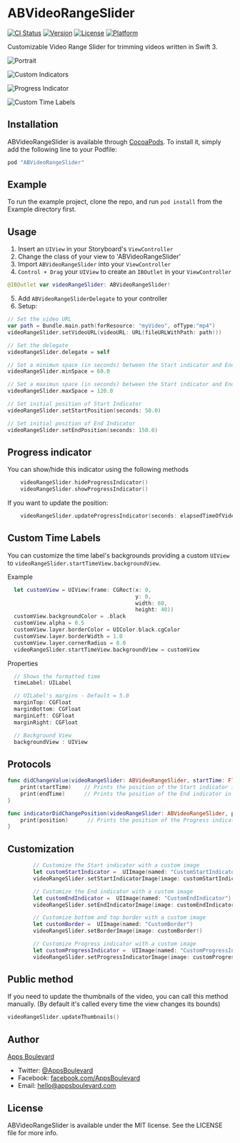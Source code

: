 # ABVideoRangeSlider

[![CI Status](http://img.shields.io/travis/Oscar%20J.%20Irun/ABVideoRangeSlider.svg?style=flat)](https://travis-ci.org/Oscar%20J.%20Irun/ABVideoRangeSlider)
[![Version](https://img.shields.io/cocoapods/v/ABVideoRangeSlider.svg?style=flat)](http://cocoapods.org/pods/ABVideoRangeSlider)
[![License](https://img.shields.io/cocoapods/l/ABVideoRangeSlider.svg?style=flat)](http://cocoapods.org/pods/ABVideoRangeSlider)
[![Platform](https://img.shields.io/cocoapods/p/ABVideoRangeSlider.svg?style=flat)](http://cocoapods.org/pods/ABVideoRangeSlider)

Customizable Video Range Slider for trimming videos written in Swift 3.

![Portrait](https://raw.githubusercontent.com/AppsBoulevard/ABVideoRangeSlider/master/Screenshots/Portrait.png "Portrait")

![Custom Indicators](https://raw.githubusercontent.com/AppsBoulevard/ABVideoRangeSlider/master/Screenshots/CustomIndicators.png "Custom Indicators")

![Progress Indicator](https://raw.githubusercontent.com/AppsBoulevard/ABVideoRangeSlider/master/Screenshots/ProgressIndicator.png "Progress Indicator")

![Custom Time Labels](https://raw.githubusercontent.com/AppsBoulevard/ABVideoRangeSlider/master/Screenshots/CustomTimeLabels.png "Custom Time Labels")

## Installation

ABVideoRangeSlider is available through [CocoaPods](http://cocoapods.org). To install
it, simply add the following line to your Podfile:

```ruby
pod "ABVideoRangeSlider"
```

## Example

To run the example project, clone the repo, and run `pod install` from the Example directory first.

## Usage
1. Insert an `UIView` in your Storyboard's `ViewController`
2. Change the class of your view to 'ABVideoRangeSlider'
3. Import `ABVideoRangeSlider` into your `ViewController`
4. `Control + Drag` your `UIView`  to create an `IBOutlet` in your `ViewController`
```Swift
@IBOutlet var videoRangeSlider: ABVideoRangeSlider!
```
5. Add `ABVideoRangeSliderDelegate` to your controller
6. Setup:
``` Swift
// Set the video URL
var path = Bundle.main.path(forResource: "myVideo", ofType:"mp4")
videoRangeSlider.setVideoURL(videoURL: URL(fileURLWithPath: path!))

// Set the delegate
videoRangeSlider.delegate = self

// Set a minimun space (in seconds) between the Start indicator and End indicator
videoRangeSlider.minSpace = 60.0

// Set a maximun space (in seconds) between the Start indicator and End indicator - Default is 0 (no max limit)
videoRangeSlider.maxSpace = 120.0
```

``` Swift
// Set initial position of Start Indicator
videoRangeSlider.setStartPosition(seconds: 50.0)

// Set initial position of End Indicator
videoRangeSlider.setEndPosition(seconds: 150.0)
```

## Progress indicator

You can show/hide this indicator using the following methods

```Swift
    videoRangeSlider.hideProgressIndicator()
    videoRangeSlider.showProgressIndicator()
```
If you want to update the position:

```Swift
    videoRangeSlider.updateProgressIndicator(seconds: elapsedTimeOfVideo)
```

## Custom Time Labels

You can customize the time label's backgrounds providing a custom `UIView` to `videoRangeSlider.startTimeView.backgroundView`.

Example
```Swift
  let customView = UIView(frame: CGRect(x: 0,
                                        y: 0,
                                        width: 60,
                                        height: 40))
  customView.backgroundColor = .black
  customView.alpha = 0.5
  customView.layer.borderColor = UIColor.black.cgColor
  customView.layer.borderWidth = 1.0
  customView.layer.cornerRadius = 8.0
  videoRangeSlider.startTimeView.backgroundView = customView

```

Properties
```Swift
  // Shows the formatted time
  timeLabel: UILabel

  // UILabel's margins - Default = 5.0
  marginTop: CGFloat     
  marginBottom: CGFloat   
  marginLeft: CGFloat      
  marginRight: CGFloat   

  // Background View
  backgroundView : UIView

```

## Protocols

```Swift
func didChangeValue(videoRangeSlider: ABVideoRangeSlider, startTime: Float64, endTime: Float64) {
    print(startTime)    // Prints the position of the Start indicator in seconds
    print(endTime)      // Prints the position of the End indicator in seconds
}
```

```Swift
func indicatorDidChangePosition(videoRangeSlider: ABVideoRangeSlider, position: Float64) {
    print(position)      // Prints the position of the Progress indicator in seconds
}
```

## Customization

```Swift
        // Customize the Start indicator with a custom image
        let customStartIndicator =  UIImage(named: "CustomStartIndicator")
        videoRangeSlider.setStartIndicatorImage(image: customStartIndicator!)

        // Customize the End indicator with a custom image
        let customEndIndicator =  UIImage(named: "CustomEndIndicator")
        videoRangeSlider.setEndIndicatorImage(image: customEndIndicator!)

        // Customize bottom and top border with a custom image
        let customBorder =  UIImage(named: "CustomBorder")
        videoRangeSlider.setBorderImage(image: customBorder!)

        // Customize Progress indicator with a custom image
        let customProgressIndicator =  UIImage(named: "CustomProgressIndicator")
        videoRangeSlider.setProgressIndicatorImage(image: customProgressIndicator!)
```

## Public method
If you need to update the thumbnails of the video, you can call this method manually. (By default it's called every time the view changes its bounds)
```Swift
videoRangeSlider.updateThumbnails()
```
## Author
[Apps Boulevard](http://www.appsboulevard.com)

* Twitter: [@AppsBoulevard](twitter.com/AppsBoulevard)
* Facebook: [facebook.com/AppsBoulevard](facebook.com/AppsBoulevard)
* Email: hello@appsboulevard.com

## License

ABVideoRangeSlider is available under the MIT license. See the LICENSE file for more info.
